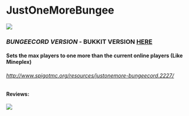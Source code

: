 # JustOneMoreBungee
![](https://drive.google.com/uc?export=download&id=15qEnYTsT_-FqJUPFRVUUOL5vgZFC3K23) 
### *BUNGEECORD VERSION* - BUKKIT VERSION [HERE](https://github.com/Cewlt/JustOneMore)
#### Sets the max players to one more than the current online players (Like Mineplex) 
###### http://www.spigotmc.org/resources/justonemore-bungeecord.2227/

#### Reviews:
![](https://drive.google.com/uc?export=download&id=1W_knUqAj3wbMPeggejAEXd4pjqfwE48O)
